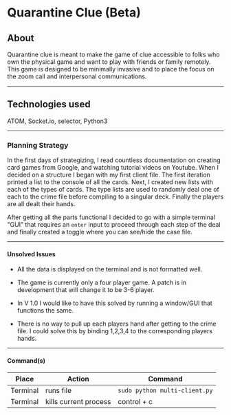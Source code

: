# Quarantine Clue (Beta)

## About
Quarantine clue is meant to make the game of clue accessible to folks who own the physical game and want to play with friends or family remotely. This game is designed to be minimally invasive and to place the focus on the zoom call and interpersonal communications.

---

## Technologies used
ATOM, Socket.io, selector, Python3

---

### Planning Strategy
In the first days of strategizing, I read countless documentation on creating card games from Google, and watching tutorial videos on Youtube. When I decided on a structure I began with my first client file. The first iteration printed a list to the console of all the cards. Next, I created new lists with each of the types of cards. The type lists are used to randomly deal one of each to the crime file before compiling to a singular deck. Finally the players are all dealt their hands.

After getting all the parts functional I decided to go with a simple terminal "GUI" that requires an `enter` input to proceed through each step of the deal and finally created a toggle where you can see/hide the case file.

---

#### Unsolved Issues
- All the data is displayed on the terminal and is not formatted well.

- The game is currently only a four player game. A patch is in development that will change it to be 3-6 player.

- In V 1.0 I would like to have this solved by running a window/GUI that functions the same.

- There is no way to pull up each players hand after getting to the crime file. I could solve this by binding 1,2,3,4 to the corresponding players hands.

---

#### Command(s)
| Place | Action   | Command               |
|--------|--------|------------------------|
| Terminal | runs file   | `sudo python multi-client.py`             |
| Terminal | kills current process  | control + c  |
